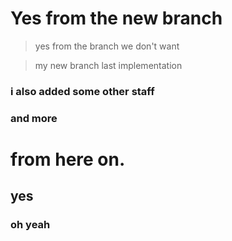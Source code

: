 # Yes from the new branch

> yes from the branch we don't want 

> my new branch last implementation 

### i also added some other staff
### and more

# from here on.
## yes
### oh yeah
